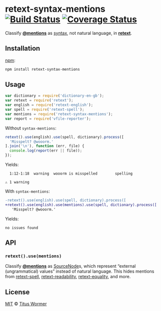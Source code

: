 # retext-syntax-mentions [![Build Status][travis-badge]][travis] [![Coverage Status][codecov-badge]][codecov]

Classify [**@mentions**](https://github.com/blog/821) as
[syntax][source], not natural language, in [**retext**][retext].

## Installation

[npm][npm-install]:

```bash
npm install retext-syntax-mentions
```

## Usage

```javascript
var dictionary = require('dictionary-en-gb');
var retext = require('retext');
var english = require('retext-english');
var spell = require('retext-spell');
var mentions = require('retext-syntax-mentions');
var report = require('vfile-reporter');
```

Without `syntax-mentions`:

```js
retext().use(english).use(spell, dictionary).process([
  'Misspelt? @wooorm.'
].join('\n'), function (err, file) {
  console.log(report(err || file));
});
```

Yields:

```text
  1:12-1:18  warning  wooorm is misspelled        spelling

⚠ 1 warning
```

With `syntax-mentions`:

```diff
-retext().use(english).use(spell, dictionary).process([
+retext().use(english).use(mentions).use(spell, dictionary).process([
   'Misspelt? @wooorm.'
```

Yields:

```text
no issues found
```

## API

### `retext().use(mentions)`

Classify [**@mentions**](https://github.com/blog/821) as
[SourceNode][source]s, which represent “external (ungrammatical) values”
instead of natural language.  This hides mentions from [retext-spell][],
[retext-readability][], [retext-equality][], and more.

## License

[MIT][license] © [Titus Wormer][author]

<!-- Definitions -->

[travis-badge]: https://img.shields.io/travis/wooorm/retext-syntax-mentions.svg

[travis]: https://travis-ci.org/wooorm/retext-syntax-mentions

[codecov-badge]: https://img.shields.io/codecov/c/github/wooorm/retext-syntax-mentions.svg

[codecov]: https://codecov.io/github/wooorm/retext-syntax-mentions

[npm-install]: https://docs.npmjs.com/cli/install

[license]: LICENSE

[author]: http://wooorm.com

[retext]: https://github.com/wooorm/retext

[source]: https://github.com/wooorm/nlcst#source

[retext-spell]: https://github.com/wooorm/retext-spell

[retext-readability]: https://github.com/wooorm/retext-readability

[retext-equality]: https://github.com/wooorm/retext-equality
